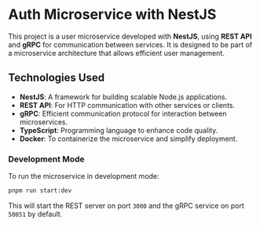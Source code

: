 # Auth Microservice with NestJS

This project is a user microservice developed with **NestJS**, using **REST API** and **gRPC** for communication between services. It is designed to be part of a microservice architecture that allows efficient user management.

## Technologies Used

- **NestJS**: A framework for building scalable Node.js applications.
- **REST API**: For HTTP communication with other services or clients.
- **gRPC**: Efficient communication protocol for interaction between microservices.
- **TypeScript**: Programming language to enhance code quality.
- **Docker**: To containerize the microservice and simplify deployment.

### Development Mode

To run the microservice in development mode:
```bash
pnpm run start:dev
```
This will start the REST server on port `3000` and the gRPC service on port `50051` by default.